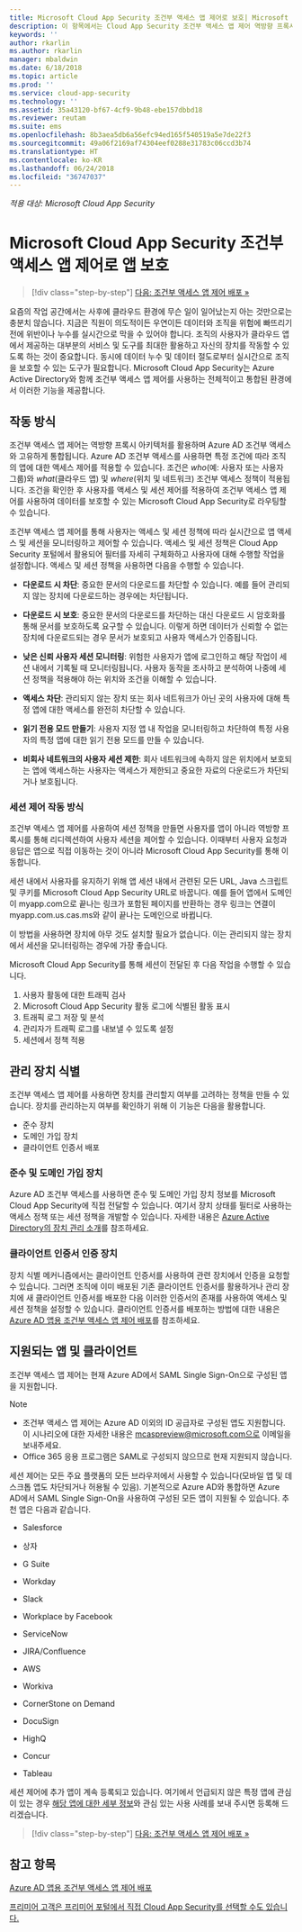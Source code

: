 ```yaml
---
title: Microsoft Cloud App Security 조건부 액세스 앱 제어로 보호| Microsoft Docs
description: 이 항목에서는 Cloud App Security 조건부 액세스 앱 제어 역방향 프록시의 작동 방식에 대한 정보를 제공합니다.
keywords: ''
author: rkarlin
ms.author: rkarlin
manager: mbaldwin
ms.date: 6/18/2018
ms.topic: article
ms.prod: ''
ms.service: cloud-app-security
ms.technology: ''
ms.assetid: 35a43120-bf67-4cf9-9b48-ebe157dbbd18
ms.reviewer: reutam
ms.suite: ems
ms.openlocfilehash: 8b3aea5db6a56efc94ed165f540519a5e7de22f3
ms.sourcegitcommit: 49a06f2169af74304eef0288e31783c06ccd3b74
ms.translationtype: HT
ms.contentlocale: ko-KR
ms.lasthandoff: 06/24/2018
ms.locfileid: "36747037"
---
```

*적용 대상: Microsoft Cloud App Security*


# <a name="protect-apps-with-microsoft-cloud-app-security-conditional-access-app-control"></a>Microsoft Cloud App Security 조건부 액세스 앱 제어로 앱 보호

>[!div class="step-by-step"]
[다음: 조건부 액세스 앱 제어 배포 »](proxy-deployment-aad.md)


요즘의 작업 공간에서는 사후에 클라우드 환경에 무슨 일이 일어났는지 아는 것만으로는 충분치 않습니다. 지금은 직원이 의도적이든 우연이든 데이터와 조직을 위험에 빠뜨리기 전에 위반이나 누수를 실시간으로 막을 수 있어야 합니다. 조직의 사용자가 클라우드 앱에서 제공하는 대부분의 서비스 및 도구를 최대한 활용하고 자신의 장치를 작동할 수 있도록 하는 것이 중요합니다. 동시에 데이터 누수 및 데이터 절도로부터 실시간으로 조직을 보호할 수 있는 도구가 필요합니다. Microsoft Cloud App Security는 Azure Active Directory와 함께 조건부 액세스 앱 제어를 사용하는 전체적이고 통합된 환경에서 이러한 기능을 제공합니다.

## <a name="how-it-works"></a>작동 방식

조건부 액세스 앱 제어는 역방향 프록시 아키텍처를 활용하며 Azure AD 조건부 액세스와 고유하게 통합됩니다. Azure AD 조건부 액세스를 사용하면 특정 조건에 따라 조직의 앱에 대한 액세스 제어를 적용할 수 있습니다. 조건은 *who*(예: 사용자 또는 사용자 그룹)와 *what*(클라우드 앱) 및 *where*(위치 및 네트워크) 조건부 액세스 정책이 적용됩니다. 조건을 확인한 후 사용자를 액세스 및 세션 제어를 적용하여 조건부 액세스 앱 제어를 사용하여 데이터를 보호할 수 있는 Microsoft Cloud App Security로 라우팅할 수 있습니다.

조건부 액세스 앱 제어를 통해 사용자는 액세스 및 세션 정책에 따라 실시간으로 앱 액세스 및 세션을 모니터링하고 제어할 수 있습니다. 액세스 및 세션 정책은 Cloud App Security 포털에서 활용되어 필터를 자세히 구체화하고 사용자에 대해 수행할 작업을 설정합니다. 액세스 및 세션 정책을 사용하면 다음을 수행할 수 있습니다.

-   **다운로드 시 차단**: 중요한 문서의 다운로드를 차단할 수 있습니다. 예를 들어 관리되지 않는 장치에 다운로드하는 경우에는 차단됩니다.

-   **다운로드 시 보호**: 중요한 문서의 다운로드를 차단하는 대신 다운로드 시 암호화를 통해 문서를 보호하도록 요구할 수 있습니다. 이렇게 하면 데이터가 신뢰할 수 없는 장치에 다운로드되는 경우 문서가 보호되고 사용자 액세스가 인증됩니다. 

-   **낮은 신뢰 사용자 세션 모니터링**: 위험한 사용자가 앱에 로그인하고 해당 작업이 세션 내에서 기록될 때 모니터링됩니다. 사용자 동작을 조사하고 분석하여 나중에 세션 정책을 적용해야 하는 위치와 조건을 이해할 수 있습니다. 

- **액세스 차단**: 관리되지 않는 장치 또는 회사 네트워크가 아닌 곳의 사용자에 대해 특정 앱에 대한 액세스를 완전히 차단할 수 있습니다.

- **읽기 전용 모드 만들기**: 사용자 지정 앱 내 작업을 모니터링하고 차단하여 특정 사용자의 특정 앱에 대한 읽기 전용 모드를 만들 수 있습니다.  

- **비회사 네트워크의 사용자 세션 제한**: 회사 네트워크에 속하지 않은 위치에서 보호되는 앱에 액세스하는 사용자는 액세스가 제한되고 중요한 자료의 다운로드가 차단되거나 보호됩니다.

### <a name="how-session-control-works"></a>세션 제어 작동 방식

조건부 액세스 앱 제어를 사용하여 세션 정책을 만들면 사용자를 앱이 아니라 역방향 프록시를 통해 리디렉션하여 사용자 세션을 제어할 수 있습니다. 이때부터 사용자 요청과 응답은 앱으로 직접 이동하는 것이 아니라 Microsoft Cloud App Security를 통해 이동합니다.

세션 내에서 사용자를 유지하기 위해 앱 세션 내에서 관련된 모든 URL, Java 스크립트 및 쿠키를 Microsoft Cloud App Security URL로 바꿉니다. 예를 들어 앱에서 도메인이 myapp.com으로 끝나는 링크가 포함된 페이지를 반환하는 경우 링크는 연결이 myapp.com.us.cas.ms와 같이 끝나는 도메인으로 바뀝니다. 

이 방법을 사용하면 장치에 아무 것도 설치할 필요가 없습니다. 이는 관리되지 않는 장치에서 세션을 모니터링하는 경우에 가장 좋습니다. 

Microsoft Cloud App Security를 통해 세션이 전달된 후 다음 작업을 수행할 수 있습니다.
1. 사용자 활동에 대한 트래픽 검사
2. Microsoft Cloud App Security 활동 로그에 식별된 활동 표시
3. 트래픽 로그 저장 및 분석
4. 관리자가 트래픽 로그를 내보낼 수 있도록 설정
5. 세션에서 정책 적용

## <a name="managed-device-identification"></a>관리 장치 식별

조건부 액세스 앱 제어를 사용하면 장치를 관리할지 여부를 고려하는 정책을 만들 수 있습니다. 장치를 관리하는지 여부를 확인하기 위해 이 기능은 다음을 활용합니다.

-   준수 장치 
-   도메인 가입 장치 
-   클라이언트 인증서 배포
 
 
### <a name="compliant-and-domain-joined-devices"></a>준수 및 도메인 가입 장치
Azure AD 조건부 액세스를 사용하면 준수 및 도메인 가입 장치 정보를 Microsoft Cloud App Security에 직접 전달할 수 있습니다. 여기서 장치 상태를 필터로 사용하는 액세스 정책 또는 세션 정책을 개발할 수 있습니다.
자세한 내용은 [Azure Active Directory의 장치 관리 소개](https://docs.microsoft.com/azure/active-directory/device-management-introduction)를 참조하세요. 

### <a name="client-certificate-authenticated-devices"></a>클라이언트 인증서 인증 장치

장치 식별 메커니즘에서는 클라이언트 인증서를 사용하여 관련 장치에서 인증을 요청할 수 있습니다. 그러면 조직에 이미 배포된 기존 클라이언트 인증서를 활용하거나 관리 장치에 새 클라이언트 인증서를 배포한 다음 이러한 인증서의 존재를 사용하여 액세스 및 세션 정책을 설정할 수 있습니다. 클라이언트 인증서를 배포하는 방법에 대한 내용은 [Azure AD 앱용 조건부 액세스 앱 제어 배포](proxy-deployment-aad.md)를 참조하세요.
 
## <a name="supported-apps-and-clients"></a>지원되는 앱 및 클라이언트

조건부 액세스 앱 제어는 현재 Azure AD에서 SAML Single Sign-On으로 구성된 앱을 지원합니다. 

> [!NOTE]
> - 조건부 액세스 앱 제어는 Azure AD 이외의 ID 공급자로 구성된 앱도 지원합니다. 이 시나리오에 대한 자세한 내용은 mcaspreview@microsoft.com으로 이메일을 보내주세요.
> - Office 365 응용 프로그램은 SAML로 구성되지 않으므로 현재 지원되지 않습니다.

세션 제어는 모든 주요 플랫폼의 모든 브라우저에서 사용할 수 있습니다(모바일 앱 및 데스크톱 앱도 차단되거나 허용될 수 있음). 기본적으로 Azure AD와 통합하면 Azure AD에서 SAML Single Sign-On을 사용하여 구성된 모든 앱이 지원될 수 있습니다. 추천 앱은 다음과 같습니다.

-   Salesforce

-   상자

-   G Suite

-   Workday

-   Slack

-   Workplace by Facebook

-   ServiceNow

-   JIRA/Confluence

-   AWS

-   Workiva

-   CornerStone on Demand

-   DocuSign

-   HighQ 

-   Concur

-   Tableau

세션 제어에 추가 앱이 계속 등록되고 있습니다. 여기에서 언급되지 않은 특정 앱에 관심이 있는 경우 [해당 앱에 대한 세부 정보](mailto:casfeedback@microsoft.com)와 관심 있는 사용 사례를 보내 주시면 등록해 드리겠습니다.



>[!div class="step-by-step"]
[다음: 조건부 액세스 앱 제어 배포 »](proxy-deployment-aad.md)


## <a name="see-also"></a>참고 항목  
[Azure AD 앱용 조건부 액세스 앱 제어 배포](proxy-deployment-aad.md)   

[프리미어 고객은 프리미어 포털에서 직접 Cloud App Security를 선택할 수도 있습니다.](https://premier.microsoft.com/)  
  


